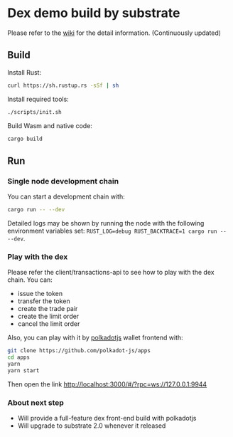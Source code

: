 

# Dex demo build by substrate

Please refer to the [wiki](https://github.com/alexxuyang/substrate-dex/wiki) for the detail information. (Continuously updated)

## Build

Install Rust:

```bash
curl https://sh.rustup.rs -sSf | sh
```

Install required tools:

```bash
./scripts/init.sh
```

Build Wasm and native code:

```bash
cargo build
```

## Run

### Single node development chain

You can start a development chain with:

```bash
cargo run -- --dev
```

Detailed logs may be shown by running the node with the following environment variables set: `RUST_LOG=debug RUST_BACKTRACE=1 cargo run -- --dev`.

### Play with the dex

Please refer the client/transactions-api to see how to play with the dex chain. You can:

- issue the token
- transfer the token
- create the trade pair
- create the limit order
- cancel the limit order

Also, you can play with it by [polkadotjs](https://github.com/polkadot-js/apps) wallet frontend with:

```bash
git clone https://github.com/polkadot-js/apps
cd apps
yarn
yarn start
```

Then open the link [http://localhost:3000/#/?rpc=ws://127.0.0.1:9944](http://localhost:3000/#/?rpc=ws://127.0.0.1:9944)

### About next step

- Will provide a full-feature dex front-end build with polkadotjs
- Will upgrade to substrate 2.0 whenever it released
